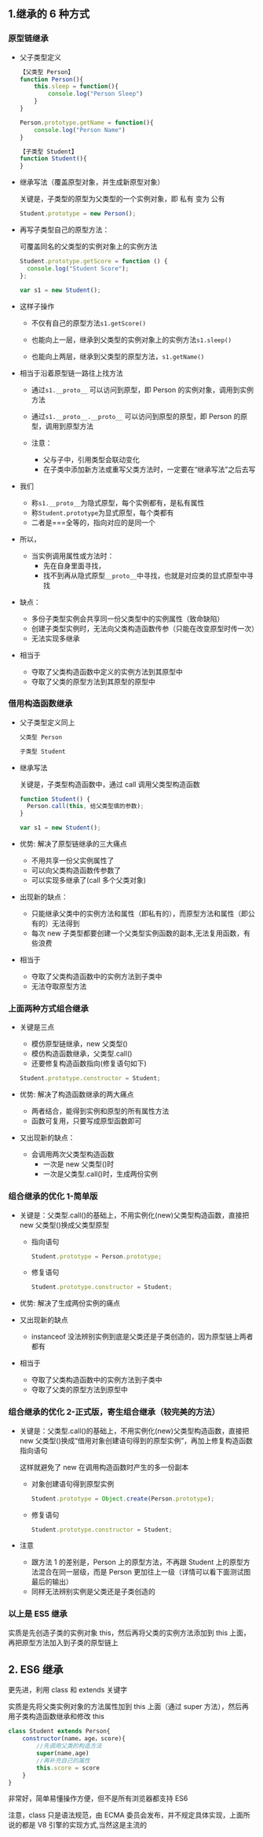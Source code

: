 ## 1.继承的 6 种方式

### 原型链继承

- 父子类型定义

  ```js
  【父类型 Person】
  function Person(){
      this.sleep = function(){
          console.log("Person Sleep")
      }
  }

  Person.prototype.getName = function(){
      console.log("Person Name")
  }

  【子类型 Student】
  function Student(){
  }
  ```

- 继承写法（覆盖原型对象，并生成新原型对象）

  关键是，子类型的原型为父类型的一个实例对象，即 私有 变为 公有

  ```js
  Student.prototype = new Person();
  ```

- 再写子类型自己的原型方法：

  可覆盖同名的父类型的实例对象上的实例方法

  ```js
  Student.prototype.getScore = function () {
    console.log("Student Score");
  };

  var s1 = new Student();
  ```

- 这样子操作

  - 不仅有自己的原型方法`s1.getScore()`

  - 也能向上一层，继承到父类型的实例对象上的实例方法`s1.sleep()`

  - 也能向上两层，继承到父类型的原型方法，`s1.getName()`

- 相当于沿着原型链一路往上找方法

  - 通过`s1.__proto__` 可以访问到原型，即 Person 的实例对象，调用到实例方法

  - 通过`s1.__proto__.__proto__` 可以访问到原型的原型，即 Person 的原型，调用到原型方法

  - 注意：
    - 父与子中，引用类型会联动变化
    - 在子类中添加新方法或重写父类方法时，一定要在“继承写法”之后去写

- 我们

  - 称`s1.__proto__`为隐式原型，每个实例都有，是私有属性
  - 称`Student.prototype`为显式原型，每个类都有
  - 二者是===全等的，指向对应的是同一个

- 所以，

  - 当实例调用属性或方法时：
    - 先在自身里面寻找，
    - 找不到再从隐式原型`__proto__`中寻找，也就是对应类的显式原型中寻找

- 缺点：

  - 多份子类型实例会共享同一份父类型中的实例属性（致命缺陷）
  - 创建子类型实例时，无法向父类构造函数传参（只能在改变原型时传一次）
  - 无法实现多继承

- 相当于
  - 夺取了父类构造函数中定义的实例方法到其原型中
  - 夺取了父类的原型方法到其原型的原型中

### 借用构造函数继承

- 父子类型定义同上

  ```js
  父类型 Person

  子类型 Student
  ```

- 继承写法

  关键是，子类型构造函数中，通过 call 调用父类型构造函数

  ```js
  function Student() {
    Person.call(this, 给父类型填的参数);
  }

  var s1 = new Student();
  ```

- 优势: 解决了原型链继承的三大痛点

  - 不用共享一份父实例属性了
  - 可以向父类构造函数传参数了
  - 可以实现多继承了(call 多个父类对象)

- 出现新的缺点：

  - 只能继承父类中的实例方法和属性（即私有的），而原型方法和属性（即公有的）无法得到
  - 每次 new 子类型都要创建一个父类型实例函数的副本,无法复用函数，有些浪费

- 相当于
  - 夺取了父类构造函数中的实例方法到子类中
  - 无法夺取原型方法

### 上面两种方式组合继承

- 关键是三点
  - 模仿原型链继承，new 父类型()
  - 模仿构造函数继承，父类型.call()
  - 还要修复构造函数指向(修复语句如下)
  ```js
  Student.prototype.constructor = Student;
  ```
- 优势: 解决了构造函数继承的两大痛点

  - 两者结合，能得到实例和原型的所有属性方法
  - 函数可复用，只要写成原型函数即可

- 又出现新的缺点：
  - 会调用两次父类型构造函数
    - 一次是 new 父类型()时
    - 一次是父类型.call()时，生成两份实例

### 组合继承的优化 1-简单版

- 关键是：父类型.call()的基础上，不用实例化(new)父类型构造函数，直接把 new 父类型()换成父类型原型
  - 指向语句
    ```js
    Student.prototype = Person.prototype;
    ```
  - 修复语句
    ```js
    Student.prototype.constructor = Student;
    ```
- 优势: 解决了生成两份实例的痛点

- 又出现新的缺点

  - instanceof 没法辨别实例到底是父类还是子类创造的，因为原型链上两者都有

- 相当于
  - 夺取了父类构造函数中的实例方法到子类中
  - 夺取了父类的原型方法到原型中

### 组合继承的优化 2-正式版，寄生组合继承（较完美的方法）

- 关键是：父类型.call()的基础上，不用实例化(new)父类型构造函数，直接把 new 父类型()换成“借用对象创建语句得到的原型实例”，再加上修复构造函数指向语句

  这样就避免了 new 在调用构造函数时产生的多一份副本

  - 对象创建语句得到原型实例
    ```js
    Student.prototype = Object.create(Person.prototype);
    ```
  - 修复语句
    ```js
    Student.prototype.constructor = Student;
    ```

- 注意

  - 跟方法 1 的差别是，Person 上的原型方法，不再跟 Student 上的原型方法混合在同一层级，而是 Person 更加往上一级（详情可以看下面测试图最后的输出）
  - 同样无法辨别实例是父类还是子类创造的

### 以上是 ES5 继承

实质是先创造子类的实例对象 this，然后再将父类的实例方法添加到 this 上面，再把原型方法加入到子类的原型链上

## 2. ES6 继承

更先进，利用 class 和 extends 关键字

实质是先将父类实例对象的方法属性加到 this 上面（通过 super 方法），然后再用子类构造函数继承和修改 this

```js
class Student extends Person{
    constructor(name，age，score){
        //先调用父类的构造方法
        super(name,age)
        //再补充自己的属性
        this.score = score
    }
}
```

非常好，简单易懂操作方便，但不是所有浏览器都支持 ES6

注意，class 只是语法规范，由 ECMA 委员会发布，并不规定具体实现，上面所说的都是 V8 引擎的实现方式,当然这是主流的

